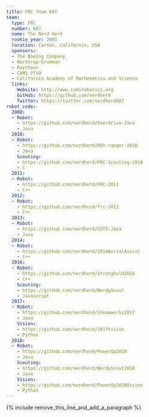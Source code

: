 ```yaml
---
title: FRC Team 687
team:
  type: FRC
  number: 687
  name: The Nerd Herd
  rookie_year: 2001
  location: Carson, California, USA
  sponsors:
  - The Boeing Company
  - Northrop-Grumman
  - Raytheon
  - CAMS PTSO
  - California Academy of Mathematics and Science
  links:
    Website: http://www.camsrobotics.org
    GitHub: https://github.com/nerdherd
    Twitter: https://twitter.com/nerdherd687
robot_code:
  2008:
  - Robot:
    - https://github.com/nerdherd/Overdrive-Java
    - Java
  2010:
  - Robot:
    - https://github.com/nerdherd/ROV-ranger-2010
    - Java
    Scouting:
    - https://github.com/nerdherd/FRC-Scouting-2010
    - C
  2011:
  - Robot:
    - https://github.com/nerdherd/FRC-2011
    - C++
  2012:
  - Robot:
    - https://github.com/nerdherd/frc-2012
    - C++
  2013:
  - Robot:
    - https://github.com/nerdherd/COTS-Java
    - Java
  2014:
  - Robot:
    - https://github.com/nerdherd/2014AerialAssist
    - C++
  2016:
  - Robot:
    - https://github.com/nerdherd/Stronghold2016
    - C++
    Scouting:
    - https://github.com/nerdherd/NerdyScout
    - Javascript
  2017:
  - Robot:
    - https://github.com/nerdherd/Steamworks2017
    - Java
    Vision:
    - https://github.com/nerdherd/2017Vision
    - Python
  2018:
  - Robot:
    - https://github.com/nerdherd/PowerUp2018
    - Java
    Scouting:
    - https://github.com/nerdherd/NerdyScout2018
    - Java
    Vision:
    - https://github.com/nerdherd/PowerUp2018Vision
    - Python
---
```


{% include remove_this_line_and_add_a_paragraph %}